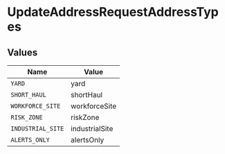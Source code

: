 # UpdateAddressRequestAddressTypes


## Values

| Name              | Value             |
| ----------------- | ----------------- |
| `YARD`            | yard              |
| `SHORT_HAUL`      | shortHaul         |
| `WORKFORCE_SITE`  | workforceSite     |
| `RISK_ZONE`       | riskZone          |
| `INDUSTRIAL_SITE` | industrialSite    |
| `ALERTS_ONLY`     | alertsOnly        |